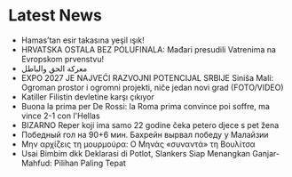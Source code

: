 # Latest News
-  Hamas’tan esir takasına yeşil ışık!
-  HRVATSKA OSTALA BEZ POLUFINALA: Mađari presudili Vatrenima na Evropskom prvenstvu!
-  معركة الحق والباطل
-  EXPO 2027 JE NAJVEĆI RAZVOJNI POTENCIJAL SRBIJE Siniša Mali: Ogroman prostor i ogromni projekti, niče jedan novi grad (FOTO/VIDEO)
-  Katiller Filistin devletine karşı çıkıyor
-  Buona la prima per De Rossi: la Roma prima convince poi soffre, ma vince 2-1 con l'Hellas
-  BIZARNO Reper koji ima samo 22 godine čeka petero djece s pet žena
-  Победный гол на 90+6 мин. Бахрейн вырвал победу у Малайзии
-  Μην αρχίζεις τη μουρμούρα: Ο Μηνάς «συναντά» τη Βουλίτσα
-  Usai Bimbim dkk Deklarasi di Potlot, Slankers Siap Menangkan Ganjar-Mahfud: Pilihan Paling Tepat
